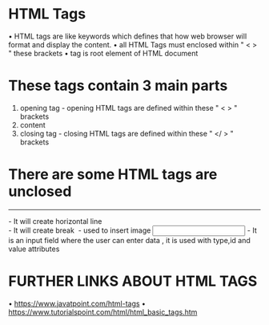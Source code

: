 # HTML Tags
• HTML tags are like keywords which defines that how web browser will format and display the content.
• all HTML Tags must enclosed within " < > " these brackets
• <html> tag is root element of HTML document



# These tags contain 3 main parts
1) opening tag - opening HTML tags are defined within these " < > " brackets 
2) content
3) closing tag - closing HTML tags are defined within these " </ > " brackets


# There are some HTML tags are unclosed
<hr>    - It will create horizontal line
<br>    - It will create break
<img>   - used to insert image
<input> - It is an input field where the user can enter data , it is used with type,id and value attributes


# FURTHER LINKS ABOUT HTML TAGS
• https://www.javatpoint.com/html-tags
• https://www.tutorialspoint.com/html/html_basic_tags.htm
